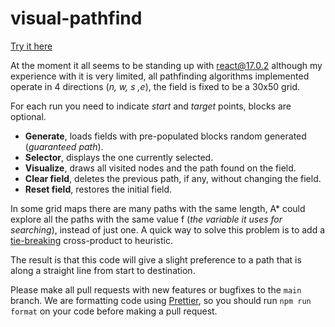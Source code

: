 # visual-pathfind

[Try it here](https://visualizer.giannini.dev)

At the moment it all seems to be standing up with react@17.0.2 although my experience with it is very limited, all pathfinding algorithms implemented operate in 4 directions (*n, w, s ,e*), the field is fixed to be a 30x50 grid.

For each run you need to indicate *start* and *target* points, blocks are optional.

* **Generate**, loads fields with pre-populated blocks random generated (*guaranteed path*).
* **Selector**, displays the one currently selected.
* **Visualize**, draws all visited nodes and the path found on the field.
* **Clear field**, deletes the previous path, if any, without changing the field.
* **Reset field**, restores the initial field.

In some grid maps there are many paths with the same length, A* could explore all the paths with the same value f (*the variable it uses for searching*), instead of just one. A quick way to solve this problem is to add a [tie-breaking](http://theory.stanford.edu/~amitp/GameProgramming/Heuristics.html#breaking-ties) cross-product to heuristic.

The result is that this code will give a slight preference to a path that is along a straight line from start to destination.

Please make all pull requests with new features or bugfixes to the `main`
branch. We are formatting code using [Prettier](https://prettier.io/), so you
should run `npm run format` on your code before making a pull request.
